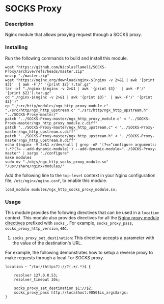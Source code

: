# SOCKS Proxy

### Description
Nginx module that allows proxying request through a SOCKS proxy.

### Installing
Run the following commands to build and install this module.
```
wget "https://github.com/NicolasFlamel1/SOCKS-Proxy/archive/refs/heads/master.zip"
unzip "./master.zip"
wget "https://nginx.org/download/nginx-$(nginx -v 2>&1 | awk '{print $3}'  | awk -F'/' '{print $2}').tar.gz"
tar -xf "./nginx-$(nginx -v 2>&1 | awk '{print $3}'  | awk -F'/' '{print $2}').tar.gz"
cd "./nginx-$(nginx -v 2>&1 | awk '{print $3}'  | awk -F'/' '{print $2}')"
cp "./src/http/modules/ngx_http_proxy_module.c" "./src/http/ngx_http_upstream.c" "./src/http/ngx_http_upstream.h" "../SOCKS-Proxy-master/"
patch "../SOCKS-Proxy-master/ngx_http_proxy_module.c" < "../SOCKS-Proxy-master/ngx_http_proxy_module.c.diff"
patch "../SOCKS-Proxy-master/ngx_http_upstream.c" < "../SOCKS-Proxy-master/ngx_http_upstream.c.diff"
patch "../SOCKS-Proxy-master/ngx_http_upstream.h" < "../SOCKS-Proxy-master/ngx_http_upstream.h.diff"
echo $(nginx -V 2>&1 >/dev/null | grep -oP '(?<=^configure arguments: ).*?(?= --add-dynamic-module)') --add-dynamic-module="../SOCKS-Proxy-master" | xargs "./configure"
make modules
sudo mv "./objs/ngx_http_socks_proxy_module.so" "/usr/share/nginx/modules/"
```

Add the following line to the `top-level` context in your Nginx configuration file, `/etc/nginx/nginx.conf`, to enable this module.
```
load_module modules/ngx_http_socks_proxy_module.so;
```

### Usage
This module provides the following directives that can be used in a `location` context. This module also provides directives for all the [Nginx proxy module directives](http://nginx.org/en/docs/http/ngx_http_proxy_module.html) prefixed with `socks_`. For example, `socks_proxy_pass`, `socks_proxy_http_version`, etc. 
1. `socks_proxy_set_destination`: This directive accepts a parameter with the value of the destination's URL. 

For example, the following demonstrates how to setup a reverse proxy to make requests through a local Tor SOCKS proxy.
```
location ~ ^/tor/(https?)://?(.+/.*)$ {

	resolver 127.0.0.53;
	resolver_timeout 30s;
	
	socks_proxy_set_destination $1://$2;
	socks_proxy_pass http://localhost:9050$is_args$args;
}
```
